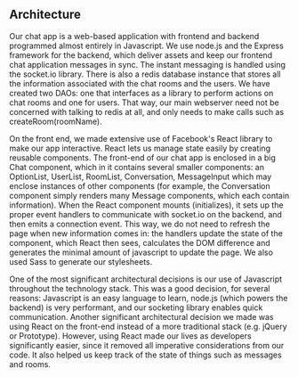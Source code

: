 Architecture
---------------

Our chat app is a web-based application with frontend and backend programmed
almost entirely in Javascript. We use node.js and the Express framework for
the backend, which deliver assets and keep our frontend chat application
messages in sync. The instant messaging is handled using the socket.io library.
There is also a redis database instance that stores all the information
associated with the chat rooms and the users. We have created two DAOs: one that
interfaces as a library to perform actions on chat rooms and one for users. That
way, our main webserver need not be concerned with talking to redis at all, and
only needs to make calls such as createRoom(roomName).

On the front end, we made extensive use of Facebook's React library to make our
app interactive. React lets us manage state easily by creating reusable components.
The front-end of our chat app is enclosed in a big Chat component, which in it
contains several smaller components: an OptionList, UserList, RoomList,
Conversation, MessageInput which may enclose instances of other components (for
example, the Conversation component simply renders many Message components, which
each contain information). When the React component mounts (initializes), it
sets up the proper event handlers to communicate with socket.io on the backend,
and then emits a connection event. This way, we do not need to refresh the page
when new information comes in: the handlers update the state of the component,
which React then sees, calculates the DOM difference and generates the minimal
amount of javascript to update the page. We also used Sass to generate our
stylesheets.

One of the most significant architectural decisions is our use of Javascript
throughout the technology stack. This was a good decision, for several reasons:
Javascript is an easy language to learn, node.js (which powers the backend) is
very performant, and our socketing library enables quick communication.
Another significant architectural decision we made was using React on the front-end
instead of a more traditional stack (e.g. jQuery or Prototype). However, using React
made our lives as developers significantly easier, since it removed all imperative
considerations from our code. It also helped us keep track of the state of things
such as messages and rooms.
